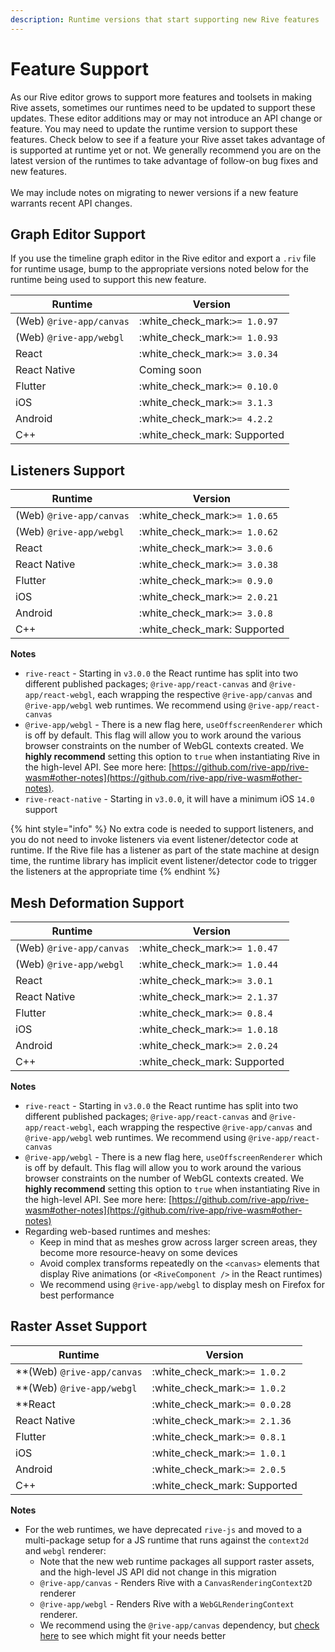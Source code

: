 ```yaml
---
description: Runtime versions that start supporting new Rive features
---
```


# Feature Support

As our Rive editor grows to support more features and toolsets in making Rive assets, sometimes our runtimes need to be updated to support these updates. These editor additions may or may not introduce an API change or feature. You may need to update the runtime version to support these features. Check below to see if a feature your Rive asset takes advantage of is supported at runtime yet or not. We generally recommend you are on the latest version of the runtimes to take advantage of follow-on bug fixes and new features.\
\
We may include notes on migrating to newer versions if a new feature warrants recent API changes.

## Graph Editor Support

If you use the timeline graph editor in the Rive editor and export a `.riv` file for runtime usage, bump to the appropriate versions noted below for the runtime being used to support this new feature.

| Runtime                  | Version                         |
| ------------------------ | ------------------------------- |
| (Web) `@rive-app/canvas` | :white\_check\_mark:`>= 1.0.97` |
| (Web) `@rive-app/webgl`  | :white\_check\_mark:`>= 1.0.93` |
| React                    | :white\_check\_mark:`>= 3.0.34` |
| React Native             | Coming soon                     |
| Flutter                  | :white\_check\_mark:`>= 0.10.0` |
| iOS                      | :white\_check\_mark:`>= 3.1.3`  |
| Android                  | :white\_check\_mark:`>= 4.2.2`  |
| C++                      | :white\_check\_mark: Supported  |

## Listeners Support

| Runtime                  | Version                         |
| ------------------------ | ------------------------------- |
| (Web) `@rive-app/canvas` | :white\_check\_mark:`>= 1.0.65` |
| (Web) `@rive-app/webgl`  | :white\_check\_mark:`>= 1.0.62` |
| React                    | :white\_check\_mark:`>= 3.0.6`  |
| React Native             | :white\_check\_mark:`>= 3.0.38` |
| Flutter                  | :white\_check\_mark:`>= 0.9.0`  |
| iOS                      | :white\_check\_mark:`>= 2.0.21` |
| Android                  | :white\_check\_mark:`>= 3.0.8`  |
| C++                      | :white\_check\_mark: Supported  |

**Notes**

* `rive-react` - Starting in `v3.0.0`  the React runtime has split into two different published packages; `@rive-app/react-canvas` and `@rive-app/react-webgl`, each wrapping the respective `@rive-app/canvas` and `@rive-app/webgl` web runtimes. We recommend using `@rive-app/react-canvas`
* `@rive-app/webgl` - There is a new flag here, `useOffscreenRenderer` which is off by default. This flag will allow you to work around the various browser constraints on the number of WebGL contexts created. We **highly recommend** setting this option to `true` when instantiating Rive in the high-level API. See more here: [https://github.com/rive-app/rive-wasm#other-notes](https://github.com/rive-app/rive-wasm#other-notes).
* `rive-react-native` - Starting in `v3.0.0`, it will have a minimum iOS `14.0` support

{% hint style="info" %}
No extra code is needed to support listeners, and you do not need to invoke listeners via event listener/detector code at runtime. If the Rive file has a listener as part of the state machine at design time, the runtime library has implicit event listener/detector code to trigger the listeners at the appropriate time
{% endhint %}

## Mesh Deformation Support

| Runtime                  | Version                         |
| ------------------------ | ------------------------------- |
| (Web) `@rive-app/canvas` | :white\_check\_mark:`>= 1.0.47` |
| (Web) `@rive-app/webgl`  | :white\_check\_mark:`>= 1.0.44` |
| React                    | :white\_check\_mark:`>= 3.0.1`  |
| React Native             | :white\_check\_mark:`>= 2.1.37` |
| Flutter                  | :white\_check\_mark:`>= 0.8.4`  |
| iOS                      | :white\_check\_mark:`>= 1.0.18` |
| Android                  | :white\_check\_mark:`>= 2.0.24` |
| C++                      | :white\_check\_mark: Supported  |

**Notes**

* `rive-react` - Starting in `v3.0.0`  the React runtime has split into two different published packages; `@rive-app/react-canvas` and `@rive-app/react-webgl`, each wrapping the respective `@rive-app/canvas` and `@rive-app/webgl` web runtimes. We recommend using `@rive-app/react-canvas`
* `@rive-app/webgl` - There is a new flag here, `useOffscreenRenderer` which is off by default. This flag will allow you to work around the various browser constraints on the number of WebGL contexts created. We **highly recommend** setting this option to `true` when instantiating Rive in the high-level API. See more here: [https://github.com/rive-app/rive-wasm#other-notes](https://github.com/rive-app/rive-wasm#other-notes)
* Regarding web-based runtimes and meshes:
  * Keep in mind that as meshes grow across larger screen areas, they become more resource-heavy on some devices
  * Avoid complex transforms repeatedly on the `<canvas>` elements that display Rive animations (or `<RiveComponent />` in the React runtimes)
  * We recommend using `@rive-app/webgl` to display mesh on Firefox for best performance

## Raster Asset Support

| Runtime                      | Version                         |
| ---------------------------- | ------------------------------- |
| \*\*(Web) `@rive-app/canvas` | :white\_check\_mark:`>= 1.0.2`  |
| \*\*(Web) `@rive-app/webgl`  | :white\_check\_mark:`>= 1.0.2`  |
| \*\*React                    | :white\_check\_mark:`>= 0.0.28` |
| React Native                 | :white\_check\_mark:`>= 2.1.36` |
| Flutter                      | :white\_check\_mark:`>= 0.8.1`  |
| iOS                          | :white\_check\_mark:`>= 1.0.1`  |
| Android                      | :white\_check\_mark:`>= 2.0.5`  |
| C++                          | :white\_check\_mark: Supported  |

**Notes**

* For the web runtimes, we have deprecated `rive-js` and moved to a multi-package setup for a JS runtime that runs against the `context2d` and `webgl` renderer:
  * Note that the new web runtime packages all support raster assets, and the high-level JS API did not change in this migration
  * `@rive-app/canvas` - Renders Rive with a `CanvasRenderingContext2D` renderer
  * `@rive-app/webgl` - Renders Rive with a `WebGLRenderingContext` renderer.
  * We recommend using the `@rive-app/canvas` dependency, but [check here](https://github.com/rive-app/rive-wasm/blob/master/WEB\_RUNTIMES.md) to see which might fit your needs better
